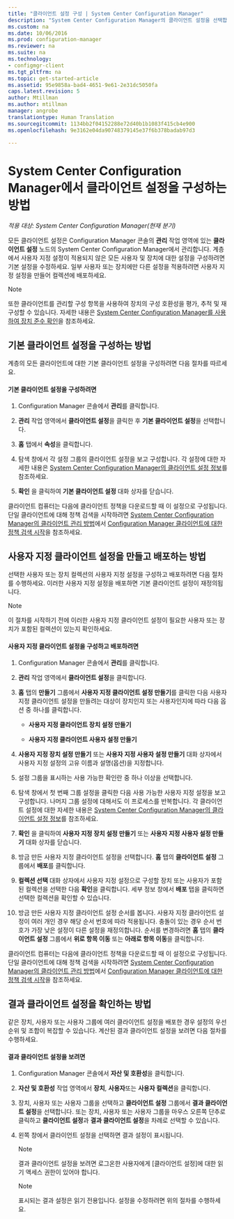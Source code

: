 ```yaml
---
title: "클라이언트 설정 구성 | System Center Configuration Manager"
description: "System Center Configuration Manager의 클라이언트 설정을 선택합니다."
ms.custom: na
ms.date: 10/06/2016
ms.prod: configuration-manager
ms.reviewer: na
ms.suite: na
ms.technology:
- configmgr-client
ms.tgt_pltfrm: na
ms.topic: get-started-article
ms.assetid: 95e9858a-bad4-4651-9e61-2e31dc5050fa
caps.latest.revision: 5
author: Mtillman
ms.author: mtillman
manager: angrobe
translationtype: Human Translation
ms.sourcegitcommit: 1134bb2f04152288e72d40b1b1083f415cb4e900
ms.openlocfilehash: 9e3162e04da90748379145e37f6b378badab97d3

---
```

# <a name="how-to-configure-client-settings-in-system-center-configuration-manager"></a>System Center Configuration Manager에서 클라이언트 설정을 구성하는 방법

*적용 대상: System Center Configuration Manager(현재 분기)*

모든 클라이언트 설정은 Configuration Manager 콘솔의 **관리** 작업 영역에 있는 **클라이언트 설정** 노드의 System Center Configuration Manager에서 관리합니다. 계층에서 사용자 지정 설정이 적용되지 않은 모든 사용자 및 장치에 대한 설정을 구성하려면 기본 설정을 수정하세요. 일부 사용자 또는 장치에만 다른 설정을 적용하려면 사용자 지정 설정을 만들어 컬렉션에 배포하세요.  

> [!NOTE]  
>  또한 클라이언트를 관리할 구성 항목을 사용하여 장치의 구성 호환성을 평가, 추적 및 재구성할 수 있습니다. 자세한 내용은 [System Center Configuration Manager를 사용하여 장치 준수 확인](../../../compliance/understand/ensure-device-compliance.md)을 참조하세요.  

##  <a name="a-namebkmkdefaultclientsettingsa-how-to-configure-the-default-client-settings"></a><a name="BKMK_DefaultClientSettings"></a> 기본 클라이언트 설정을 구성하는 방법  

 계층의 모든 클라이언트에 대한 기본 클라이언트 설정을 구성하려면 다음 절차를 따르세요.  

#### <a name="to-configure-the-default-client-settings"></a>기본 클라이언트 설정을 구성하려면  

1.  Configuration Manager 콘솔에서 **관리**를 클릭합니다.  

2.  **관리** 작업 영역에서 **클라이언트 설정**을 클릭한 후 **기본 클라이언트 설정**을 선택합니다.  

3.  **홈** 탭에서 **속성**을 클릭합니다.  

4.  탐색 창에서 각 설정 그룹의 클라이언트 설정을 보고 구성합니다. 각 설정에 대한 자세한 내용은 [System Center Configuration Manager의 클라이언트 설정 정보](../../../core/clients/deploy/about-client-settings.md)를 참조하세요.  

5.  **확인** 을 클릭하여 **기본 클라이언트 설정** 대화 상자를 닫습니다.  

 클라이언트 컴퓨터는 다음에 클라이언트 정책을 다운로드할 때 이 설정으로 구성됩니다. 단일 클라이언트에 대해 정책 검색을 시작하려면 [System Center Configuration Manager의 클라이언트 관리 방법](../../../core/clients/manage/manage-clients.md)에서 [Configuration Manager 클라이언트에 대한 정책 검색 시작](../../../core/clients/manage/manage-clients.md#BKMK_PolicyRetrieval)을 참조하세요.  

##  <a name="a-namebkmkcustomclientsettingsa-how-to-create-and-deploy-custom-client-settings"></a><a name="BKMK_CustomClientSettings"></a> 사용자 지정 클라이언트 설정을 만들고 배포하는 방법  
 선택한 사용자 또는 장치 컬렉션의 사용자 지정 설정을 구성하고 배포하려면 다음 절차를 수행하세요. 이러한 사용자 지정 설정을 배포하면 기본 클라이언트 설정이 재정의됩니다.  

> [!NOTE]  
>  이 절차를 시작하기 전에 이러한 사용자 지정 클라이언트 설정이 필요한 사용자 또는 장치가 포함된 컬렉션이 있는지 확인하세요.  

#### <a name="to-configure-and-deploy-custom-client-settings"></a>사용자 지정 클라이언트 설정을 구성하고 배포하려면  

1.  Configuration Manager 콘솔에서 **관리**를 클릭합니다.  

2.  **관리** 작업 영역에서 **클라이언트 설정**을 클릭합니다.  

3.  **홈** 탭의 **만들기** 그룹에서 **사용자 지정 클라이언트 설정 만들기**를 클릭한 다음 사용자 지정 클라이언트 설정을 만들려는 대상이 장치인지 또는 사용자인지에 따라 다음 옵션 중 하나를 클릭합니다.  

    -   **사용자 지정 클라이언트 장치 설정 만들기**  

    -   **사용자 지정 클라이언트 사용자 설정 만들기**  

4.  **사용자 지정 장치 설정 만들기** 또는 **사용자 지정 사용자 설정 만들기** 대화 상자에서 사용자 지정 설정의 고유 이름과 설명(옵션)을 지정합니다.  

5.  설정 그룹을 표시하는 사용 가능한 확인란 중 하나 이상을 선택합니다.  

6.  탐색 창에서 첫 번째 그룹 설정을 클릭한 다음 사용 가능한 사용자 지정 설정을 보고 구성합니다. 나머지 그룹 설정에 대해서도 이 프로세스를 반복합니다. 각 클라이언트 설정에 대한 자세한 내용은 [System Center Configuration Manager의 클라이언트 설정 정보](../../../core/clients/deploy/about-client-settings.md)를 참조하세요.  

7.  **확인** 을 클릭하여 **사용자 지정 장치 설정 만들기** 또는 **사용자 지정 사용자 설정 만들기** 대화 상자를 닫습니다.  

8.  방금 만든 사용자 지정 클라이언트 설정을 선택합니다. **홈** 탭의 **클라이언트 설정** 그룹에서 **배포**를 클릭합니다.  

9. **컬렉션 선택** 대화 상자에서 사용자 지정 설정으로 구성할 장치 또는 사용자가 포함된 컬렉션을 선택한 다음 **확인**을 클릭합니다. 세부 정보 창에서 **배포** 탭을 클릭하면 선택한 컬렉션을 확인할 수 있습니다.  

10. 방금 만든 사용자 지정 클라이언트 설정 순서를 봅니다. 사용자 지정 클라이언트 설정이 여러 개인 경우 해당 순서 번호에 따라 적용됩니다. 충돌이 있는 경우 순서 번호가 가장 낮은 설정이 다른 설정을 재정의합니다. 순서를 변경하려면 **홈** 탭의 **클라이언트 설정** 그룹에서 **위로 항목 이동** 또는 **아래로 항목 이동**을 클릭합니다.  

 클라이언트 컴퓨터는 다음에 클라이언트 정책을 다운로드할 때 이 설정으로 구성됩니다. 단일 클라이언트에 대해 정책 검색을 시작하려면 [System Center Configuration Manager의 클라이언트 관리 방법](../../../core/clients/manage/manage-clients.md)에서 [Configuration Manager 클라이언트에 대한 정책 검색 시작](../../../core/clients/manage/manage-clients.md#BKMK_PolicyRetrieval)을 참조하세요.  

##  <a name="a-namebkmkresultantclientsettingsa-how-to-view-resultant-client-settings"></a><a name="BKMK_ResultantClientSettings"></a> 결과 클라이언트 설정을 확인하는 방법  
 같은 장치, 사용자 또는 사용자 그룹에 여러 클라이언트 설정을 배포한 경우 설정의 우선 순위 및 조합이 복잡할 수 있습니다. 계산된 결과 클라이언트 설정을 보려면 다음 절차를 수행하세요.  

#### <a name="to-view-the-resultant-client-settings"></a>결과 클라이언트 설정을 보려면  

1.  Configuration Manager 콘솔에서 **자산 및 호환성**을 클릭합니다.  

2.  **자산 및 호환성** 작업 영역에서 **장치**, **사용자**또는 **사용자 컬렉션**을 클릭합니다.  

3.  장치, 사용자 또는 사용자 그룹을 선택하고 **클라이언트 설정** 그룹에서 **결과 클라이언트 설정**을 선택합니다.  또는 장치, 사용자 또는 사용자 그룹을 마우스 오른쪽 단추로 클릭하고 **클라이언트 설정**과 **결과 클라이언트 설정**을 차례로 선택할 수 있습니다.  

4.  왼쪽 창에서 클라이언트 설정을 선택하면 결과 설정이 표시됩니다.  

    > [!NOTE]  
    >  결과 클라이언트 설정을 보려면 로그온한 사용자에게 [클라이언트 설정]에 대한 읽기 액세스 권한이 있어야 합니다.  

    > [!NOTE]  
    >  표시되는 결과 설정은 읽기 전용입니다. 설정을 수정하려면 위의 절차를 수행하세요.  



<!--HONumber=Nov16_HO1-->


